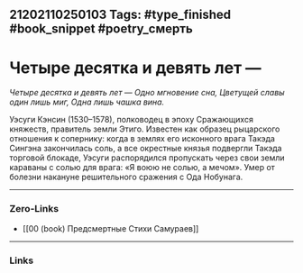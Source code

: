 21202110250103
Tags: #type_finished #book_snippet #poetry_смерть
---
# Четыре десятка и девять лет —

*Четыре десятка и девять лет —
Одно мгновение сна,
Цветущей славы один лишь миг,
Одна лишь чашка вина.*

Уэсуги Кэнсин (1530–1578), полководец в эпоху Сражающихся княжеств, правитель земли Этиго. Известен как образец рыцарского отношения к сопернику: когда в землях его исконного врага Такэда Сингэна закончилась соль, а все окрестные князья подвергли Такэда торговой блокаде, Уэсуги распорядился пропускать через свои земли караваны с солью для врага: «Я воюю не солью, а мечом». Умер от болезни накануне решительного сражения с Ода Нобунага. 

---
### Zero-Links
- [[00 (book) Предсмертные Стихи Самураев]]
---
### Links
